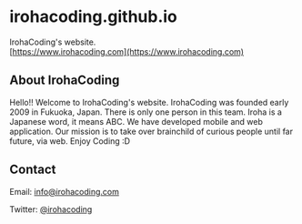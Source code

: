 # irohacoding.github.io
IrohaCoding's website.  
[https://www.irohacoding.com](https://www.irohacoding.com)

## About IrohaCoding
Hello!! Welcome to IrohaCoding's website. IrohaCoding was founded early 2009 in Fukuoka, Japan.
There is only one person in this team. Iroha is a Japanese word, it means ABC.
We have developed mobile and web application.
Our mission is to take over brainchild of curious people until far future, via web.
Enjoy Coding :D

## Contact
Email: [info@irohacoding.com](mailto:info@irohacoding.com "info@irohacoding.com")

Twitter: [@irohacoding](https://twitter.com/irohacoding "@irohacoding")
